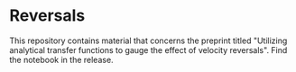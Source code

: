 # Reversals

This repository contains material that concerns the preprint titled "Utilizing analytical transfer functions to gauge the effect of velocity reversals". Find the notebook in the release.
